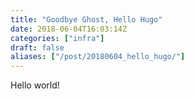 ```yaml
---
title: "Goodbye Ghost, Hello Hugo"
date: 2018-06-04T16:03:14Z
categories: ["infra"]
draft: false
aliases: ["/post/20180604_hello_hugo/"]
---
```


Hello world!
